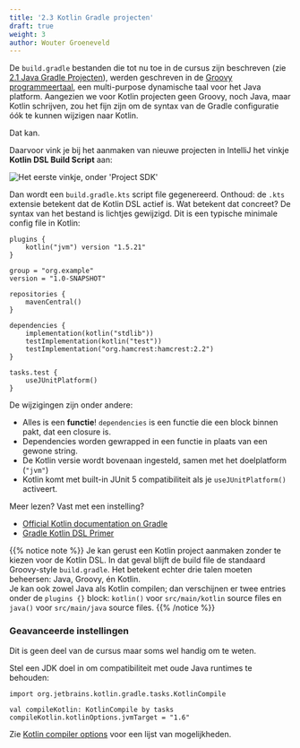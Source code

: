 ```yaml
---
title: '2.3 Kotlin Gradle projecten'
draft: true
weight: 3
author: Wouter Groeneveld
---
```


De `build.gradle` bestanden die tot nu toe in de cursus zijn beschreven (zie [2.1 Java Gradle Projecten](/dependency-management/gradle)), werden geschreven in de [Groovy programmeertaal](http://www.groovy-lang.org/), een multi-purpose dynamische taal voor het Java platform. Aangezien we voor Kotlin projecten geen Groovy, noch Java, maar Kotlin schrijven, zou het fijn zijn om de syntax van de Gradle configuratie óók te kunnen wijzigen naar Kotlin. 

Dat kan.

Daarvoor vink je bij het aanmaken van nieuwe projecten in IntelliJ het vinkje **Kotlin DSL Build Script** aan:

![](/img/kotlindsl.jpg "Het eerste vinkje, onder 'Project SDK'")

Dan wordt een `build.gradle.kts` script file gegenereerd. Onthoud: de `.kts` extensie betekent dat de Kotlin DSL actief is. Wat betekent dat concreet? De syntax van het bestand is lichtjes gewijzigd. Dit is een typische minimale config file in Kotlin:

```
plugins {
    kotlin("jvm") version "1.5.21"
}

group = "org.example"
version = "1.0-SNAPSHOT"

repositories {
    mavenCentral()
}

dependencies {
    implementation(kotlin("stdlib"))
    testImplementation(kotlin("test"))
    testImplementation("org.hamcrest:hamcrest:2.2")
}

tasks.test {
    useJUnitPlatform()
}
```

De wijzigingen zijn onder andere:

- Alles is een **functie**! `dependencies` is een functie die een block binnen pakt, dat een closure is. 
- Dependencies worden gewrapped in een functie in plaats van een gewone string. 
- De Kotlin versie wordt bovenaan ingesteld, samen met het doelplatform (`"jvm"`)
- Kotlin komt met built-in JUnit 5 compatibiliteit als je `useJUnitPlatform()` activeert.

Meer lezen? Vast met een instelling?

- [Official Kotlin documentation on Gradle](https://kotlinlang.org/docs/gradle.html)
- [Gradle Kotlin DSL Primer](https://docs.gradle.org/current/userguide/kotlin_dsl.html)

{{% notice note %}}
Je kan gerust een Kotlin project aanmaken zonder te kiezen voor de Kotlin DSL. In dat geval blijft de build file de standaard Groovy-style `build.gradle`. Het betekent echter drie talen moeten beheersen: Java, Groovy, én Kotlin. <br/>Je kan ook zowel Java als Kotlin compilen; dan verschijnen er twee entries onder de `plugins {}` block: `kotlin()` voor `src/main/kotlin` source files en `java()` voor `src/main/java` source files.
{{% /notice %}}


### Geavanceerde instellingen

Dit is geen deel van de cursus maar soms wel handig om te weten. 

Stel een JDK doel in om compatibiliteit met oude Java runtimes te behouden:

```
import org.jetbrains.kotlin.gradle.tasks.KotlinCompile

val compileKotlin: KotlinCompile by tasks
compileKotlin.kotlinOptions.jvmTarget = "1.6"
```

Zie [Kotlin compiler options](https://kotlinlang.org/docs/gradle.html#compiler-options) voor een lijst van mogelijkheden. 